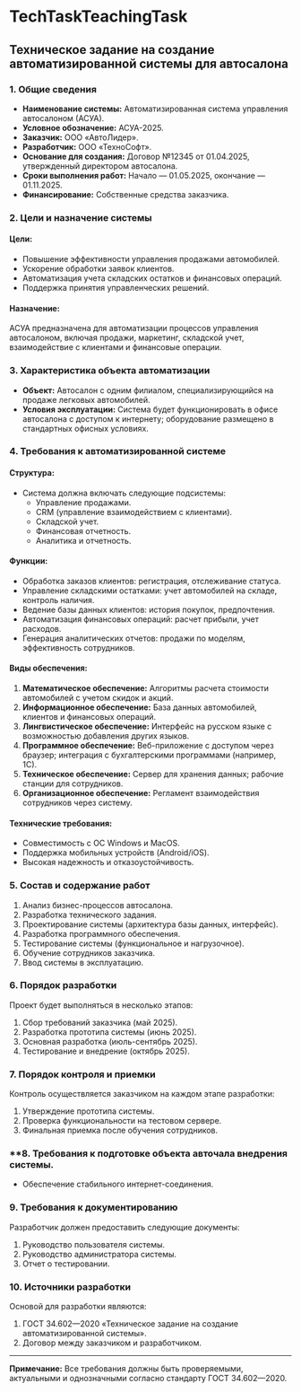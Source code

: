 # TechTaskTeachingTask

## Техническое задание на создание автоматизированной системы для автосалона

### **1. Общие сведения**
- **Наименование системы:** Автоматизированная система управления автосалоном (АСУА).
- **Условное обозначение:** АСУА-2025.
- **Заказчик:** ООО «АвтоЛидер».
- **Разработчик:** ООО «ТехноСофт».
- **Основание для создания:** Договор №12345 от 01.04.2025, утвержденный директором автосалона.
- **Сроки выполнения работ:** Начало — 01.05.2025, окончание — 01.11.2025.
- **Финансирование:** Собственные средства заказчика.

### **2. Цели и назначение системы**
#### Цели:
- Повышение эффективности управления продажами автомобилей.
- Ускорение обработки заявок клиентов.
- Автоматизация учета складских остатков и финансовых операций.
- Поддержка принятия управленческих решений.

#### Назначение:
АСУА предназначена для автоматизации процессов управления автосалоном, включая продажи, маркетинг, складской учет, взаимодействие с клиентами и финансовые операции.

### **3. Характеристика объекта автоматизации**
- **Объект:** Автосалон с одним филиалом, специализирующийся на продаже легковых автомобилей.
- **Условия эксплуатации:** Система будет функционировать в офисе автосалона с доступом к интернету; оборудование размещено в стандартных офисных условиях.

### **4. Требования к автоматизированной системе**
#### Структура:
- Система должна включать следующие подсистемы:
  - Управление продажами.
  - CRM (управление взаимодействием с клиентами).
  - Складской учет.
  - Финансовая отчетность.
  - Аналитика и отчетность.

#### Функции:
- Обработка заказов клиентов: регистрация, отслеживание статуса.
- Управление складскими остатками: учет автомобилей на складе, контроль наличия.
- Ведение базы данных клиентов: история покупок, предпочтения.
- Автоматизация финансовых операций: расчет прибыли, учет расходов.
- Генерация аналитических отчетов: продажи по моделям, эффективность сотрудников.

#### Виды обеспечения:
1. **Математическое обеспечение:** Алгоритмы расчета стоимости автомобилей с учетом скидок и акций.
2. **Информационное обеспечение:** База данных автомобилей, клиентов и финансовых операций.
3. **Лингвистическое обеспечение:** Интерфейс на русском языке с возможностью добавления других языков.
4. **Программное обеспечение:** Веб-приложение с доступом через браузер; интеграция с бухгалтерскими программами (например, 1С).
5. **Техническое обеспечение:** Сервер для хранения данных; рабочие станции для сотрудников.
6. **Организационное обеспечение:** Регламент взаимодействия сотрудников через систему.

#### Технические требования:
- Совместимость с ОС Windows и MacOS.
- Поддержка мобильных устройств (Android/iOS).
- Высокая надежность и отказоустойчивость.

### **5. Состав и содержание работ**
1. Анализ бизнес-процессов автосалона.
2. Разработка технического задания.
3. Проектирование системы (архитектура базы данных, интерфейс).
4. Разработка программного обеспечения.
5. Тестирование системы (функциональное и нагрузочное).
6. Обучение сотрудников заказчика.
7. Ввод системы в эксплуатацию.

### **6. Порядок разработки**
Проект будет выполняться в несколько этапов:
1. Сбор требований заказчика (май 2025).
2. Разработка прототипа системы (июнь 2025).
3. Основная разработка (июль-сентябрь 2025).
4. Тестирование и внедрение (октябрь 2025).

### **7. Порядок контроля и приемки**
Контроль осуществляется заказчиком на каждом этапе разработки:
1. Утверждение прототипа системы.
2. Проверка функциональности на тестовом сервере.
3. Финальная приемка после обучения сотрудников.

### **8. Требования к подготовке объекта авточала внедрения системы.
- Обеспечение стабильного интернет-соединения.

### **9. Требования к документированию**
Разработчик должен предоставить следующие документы:
1. Руководство пользователя системы.
2. Руководство администратора системы.
3. Отчет о тестировании.

### **10. Источники разработки**
Основой для разработки являются:
1. ГОСТ 34.602—2020 «Техническое задание на создание автоматизированной системы».
2. Договор между заказчиком и разработчиком.

---

**Примечание:** Все требования должны быть проверяемыми, актуальными и однозначными согласно стандарту ГОСТ 34.602—2020.
